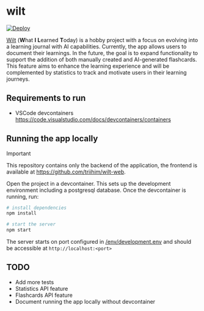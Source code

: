 # wilt

[![Deploy](https://github.com/triihim/wilt-backend/actions/workflows/deploy.yml/badge.svg)](https://github.com/triihim/wilt-backend/actions/workflows/deploy.yml)

[Wilt](https://wilt.triihimaki.com) (**W**hat **I** **L**earned **T**oday) is a hobby project with a focus on evolving into a learning journal with AI capabilities. Currently, the app allows users to document their learnings. In the future, the goal is to expand functionality to support the addition of both manually created and AI-generated flashcards. This feature aims to enhance the learning experience and will be complemented by statistics to track and motivate users in their learning journeys.

## Requirements to run

- VSCode devcontainers https://code.visualstudio.com/docs/devcontainers/containers

## Running the app locally

> [!IMPORTANT]
> This repository contains only the backend of the application, the frontend is available at https://github.com/triihim/wilt-web.

Open the project in a devcontainer. This sets up the development environment including a postgresql database. Once the devcontainer is running, run:

```bash
# install dependencies
npm install

# start the server
npm start
```

The server starts on port configured in [/env/development.env](/env/development.env) and should be accessible at `http://localhost:<port>`

## TODO

- Add more tests
- Statistics API feature
- Flashcards API feature
- Document running the app locally without devcontainer
